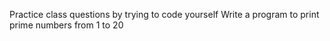 Practice class questions by trying to code yourself
Write a program to print prime numbers from 1 to 20
